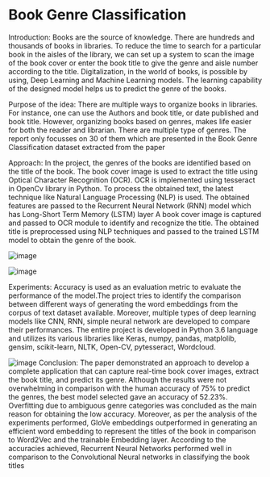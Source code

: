 # Book Genre Classification

Introduction:
Books are the source of knowledge. There are
hundreds and thousands of books in libraries. To reduce
the time to search for a particular book in the aisles of
the library, we can set up a system to scan the image of
the book cover or enter the book title to give the genre
and aisle number according to the title. Digitalization, in
the world of books, is possible by using, Deep Learning
and Machine Learning models. The learning capability
of the designed model helps us to predict the genre of
the books.

Purpose of the idea:
There are multiple ways to organize books in
libraries. For instance, one can use the Authors and
book title, or date published and book title. However,
organizing books based on genres, makes life easier for
both the reader and librarian. There are multiple type of
genres. The report only focusses on 30 of them which
are presented in the Book Genre Classification dataset
extracted from the paper

Approach:
In the project, the genres of the books are identified
based on the title of the book. The book cover image is
used to extract the title using Optical Character Recognition
(OCR). OCR is implemented using tesseract in
OpenCv library in Python. To process the obtained text,
the latest technique like Natural Language Processing
(NLP) is used. The obtained features are passed to
the Recurrent Neural Network (RNN) model which has
Long-Short Term Memory (LSTM) layer
A book cover image is captured and passed to OCR module
to identify and recognize the title. The obtained title is
preprocessed using NLP techniques and passed to the
trained LSTM model to obtain the genre of the book.

![image](https://user-images.githubusercontent.com/55109738/117731812-c01c9a00-b1bc-11eb-82e0-ca470b6e184b.png)

![image](https://user-images.githubusercontent.com/55109738/117731831-c743a800-b1bc-11eb-93ba-b95d00e6498e.png)

Experiments:
Accuracy is used as an evaluation metric to evaluate the
performance of the model.The project tries to identify the comparison between
different ways of generating the word embeddings from
the corpus of text dataset available. Moreover, multiple
types of deep learning models like CNN, RNN, simple
neural network are developed to compare their performances.
The entire project is developed in Python 3.6
language and utilizes its various libraries like Keras,
numpy, pandas, matplolib, gensim, scikit-learn, NLTK,
Open-CV, pytesseract, Wordcloud.



![image](https://user-images.githubusercontent.com/55109738/117731920-ec381b00-b1bc-11eb-8062-ae6e049b9ac1.png)
Conclusion:
The paper demonstrated an approach to develop
a complete application that can capture real-time book
cover images, extract the book title, and predict its
genre. Although the results were not overwhelming in
comparison with the human accuracy of 75% to predict
the genres, the best model selected gave an accuracy of
52.23%. Overfitting due to ambiguous genre categories
was concluded as the main reason for obtaining the low
accuracy. Moreover, as per the analysis of the experiments
performed, GloVe embeddings outperformed in
generating an efficient word embedding to represent the
titles of the book in comparison to Word2Vec and the
trainable Embedding layer. According to the accuracies
achieved, Recurrent Neural Networks performed well
in comparison to the Convolutional Neural networks in
classifying the book titles



